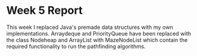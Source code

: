 # Week 5 Report

This week I replaced Java's premade data structures with my own implementations. Arraydeque and PriorityQueue have been replaced with the class Nodeheap and ArrayList with MazeNodeList which contain the required functionality to run the pathfinding algorithms.